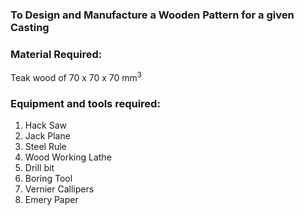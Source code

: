 ### To Design and Manufacture a Wooden Pattern for a given Casting

### Material Required: 
Teak wood of 70 x 70 x 70 mm<sup>3</sup>

### Equipment and tools required:
1. Hack Saw<br>
2. Jack Plane<br>
3. Steel Rule<br>
4. Wood Working Lathe<br>
5. Drill bit<br>
6. Boring Tool<br>
7. Vernier Callipers<br>
8. Emery Paper
